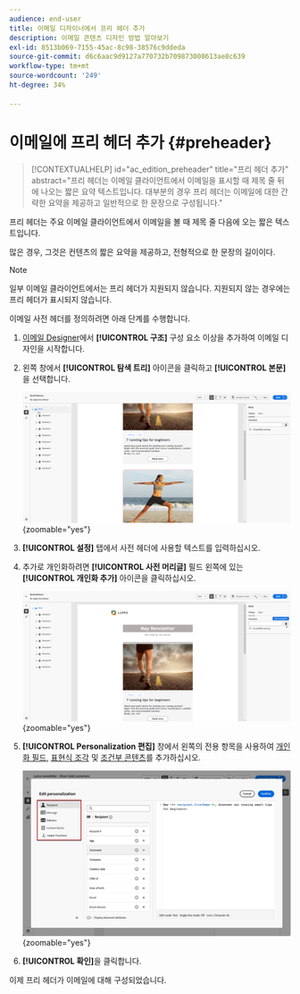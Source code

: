 ```yaml
---
audience: end-user
title: 이메일 디자이너에서 프리 헤더 추가
description: 이메일 콘텐츠 디자인 방법 알아보기
exl-id: 8513b069-7155-45ac-8c98-38576c9ddeda
source-git-commit: d6c6aac9d9127a770732b709873008613ae8c639
workflow-type: tm+mt
source-wordcount: '249'
ht-degree: 34%

---
```


# 이메일에 프리 헤더 추가 {#preheader}

>[!CONTEXTUALHELP]
>id="ac_edition_preheader"
>title="프리 헤더 추가"
>abstract="프리 헤더는 이메일 클라이언트에서 이메일을 표시할 때 제목 줄 뒤에 나오는 짧은 요약 텍스트입니다. 대부분의 경우 프리 헤더는 이메일에 대한 간략한 요약을 제공하고 일반적으로 한 문장으로 구성됩니다."

프리 헤더는 주요 이메일 클라이언트에서 이메일을 볼 때 제목 줄 다음에 오는 짧은 텍스트입니다.

많은 경우, 그것은 컨텐츠의 짧은 요약을 제공하고, 전형적으로 한 문장의 길이이다.

>[!NOTE]
>
>일부 이메일 클라이언트에서는 프리 헤더가 지원되지 않습니다. 지원되지 않는 경우에는 프리 헤더가 표시되지 않습니다.

이메일 사전 헤더를 정의하려면 아래 단계를 수행합니다.

1. [이메일 Designer](create-email-content.md)에서 **[!UICONTROL 구조]** 구성 요소 이상을 추가하여 이메일 디자인을 시작합니다.

1. 왼쪽 창에서 **[!UICONTROL 탐색 트리]** 아이콘을 클릭하고 **[!UICONTROL 본문]**&#x200B;을 선택합니다.

   ![전자 메일 Designer 인터페이스에서 탐색 트리 아이콘과 본문 선택을 보여 주는 스크린샷](assets/preheader_body.png){zoomable="yes"}

1. **[!UICONTROL 설정]** 탭에서 사전 헤더에 사용할 텍스트를 입력하십시오.

1. 추가로 개인화하려면 **[!UICONTROL 사전 머리글]** 필드 왼쪽에 있는 **[!UICONTROL 개인화 추가]** 아이콘을 클릭하십시오.

   ![전자 메일 Designer 인터페이스에서 설정 탭과 개인화 추가 아이콘을 표시하는 스크린샷입니다.](assets/preheader_body_settings.png){zoomable="yes"}

1. **[!UICONTROL Personalization 편집]** 창에서 왼쪽의 전용 항목을 사용하여 [개인화 필드](../personalization/personalize.md), [표현식 조각](../content/use-expression-fragments.md) 및 [조건부 콘텐츠](../personalization/conditions.md)를 추가하십시오.

   ![개인화 필드, 식 조각 및 조건부 콘텐츠 옵션이 있는 Personalization 편집 창을 보여 주는 스크린샷입니다.](assets/preheader_body_personalization.png){zoomable="yes"}

1. **[!UICONTROL 확인]**&#x200B;을 클릭합니다.

이제 프리 헤더가 이메일에 대해 구성되었습니다.